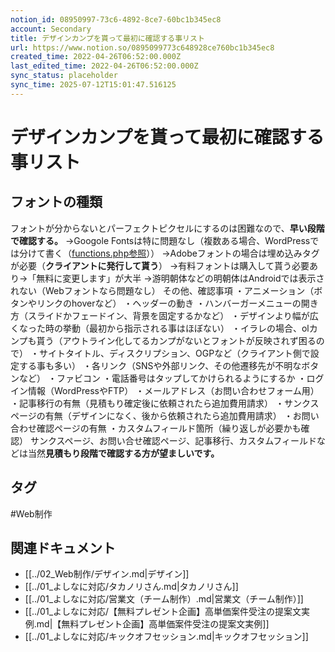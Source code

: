 ```yaml
---
notion_id: 08950997-73c6-4892-8ce7-60bc1b345ec8
account: Secondary
title: デザインカンプを貰って最初に確認する事リスト
url: https://www.notion.so/0895099773c648928ce760bc1b345ec8
created_time: 2022-04-26T06:52:00.000Z
last_edited_time: 2022-04-26T06:52:00.000Z
sync_status: placeholder
sync_time: 2025-07-12T15:01:47.516125
---
```

# デザインカンプを貰って最初に確認する事リスト

## **フォントの種類**
フォントが分からないとパーフェクトピクセルにするのは困難なので、**早い段階で確認する。**
→Googole Fontsは特に問題なし（複数ある場合、WordPressでは分けて書く（[functions.php参照](/479c64bb695b40748befd665af7f3cb6)））
→Adobeフォントの場合は埋め込みタグが必要（**クライアントに発行して貰う**）
→有料フォントは購入して貰う必要あり→「無料に変更します」が大半
→游明朝体などの明朝体はAndroidでは表示されない（Webフォントなら問題なし）
その他、確認事項
・アニメーション（ボタンやリンクのhoverなど）
・ヘッダーの動き
・ハンバーガーメニューの開き方（スライドかフェードイン、背景を固定するかなど）
・デザインより幅が広くなった時の挙動（最初から指示される事はほぼない）
・イラレの場合、olカンプも貰う（アウトライン化してるカンプがないとフォントが反映されず困るので）
・サイトタイトル、ディスクリプション、OGPなど（クライアント側で設定する事も多い）
・各リンク（SNSや外部リンク、その他遷移先が不明なボタンなど）
・ファビコン
・電話番号はタップしてかけられるようにするか
・ログイン情報（WordPressやFTP）
・メールアドレス（お問い合わせフォーム用）
・記事移行の有無（見積もり確定後に依頼されたら追加費用請求）
・サンクスページの有無（デザインになく、後から依頼されたら追加費用請求）
・お問い合わせ確認ページの有無
・カスタムフィールド箇所（繰り返しが必要かも確認）
サンクスページ、お問い合せ確認ページ、記事移行、カスタムフィールドなどは当然**見積もり段階で確認する方が望ましいです。**

## タグ

#Web制作 

## 関連ドキュメント

- [[../02_Web制作/デザイン.md|デザイン]]
- [[../01_よしなに対応/タカノリさん.md|タカノリさん]]
- [[../01_よしなに対応/営業文（チーム制作）.md|営業文（チーム制作）]]
- [[../01_よしなに対応/【無料プレゼント企画】高単価案件受注の提案文実例.md|【無料プレゼント企画】高単価案件受注の提案文実例]]
- [[../01_よしなに対応/キックオフセッション.md|キックオフセッション]]
